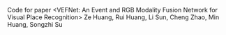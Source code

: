 Code for paper <VEFNet: An Event and RGB Modality Fusion Network for Visual Place Recognition>
Ze Huang, Rui Huang, Li Sun, Cheng Zhao, Min Huang, Songzhi Su
